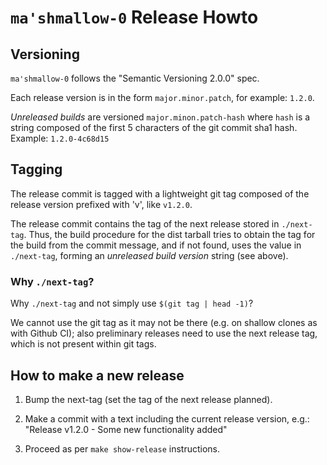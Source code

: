 # `ma'shmallow-0` Release Howto

## Versioning

`ma'shmallow-0` follows the "Semantic Versioning 2.0.0" spec.

Each release version is in the form `major.minor.patch`, for
example: `1.2.0`.

_Unreleased builds_ are versioned `major.minon.patch-hash` where
`hash` is a string composed of the first 5 characters of the git
commit sha1 hash. Example: `1.2.0-4c68d15`

## Tagging

The release commit is tagged with a lightweight git tag composed
of the release version prefixed with 'v', like `v1.2.0`.

The release commit contains the tag of the next release stored in
`./next-tag`. Thus, the build procedure for the dist tarball tries
to obtain the tag for the build from the commit message, and if not
found, uses the value in `./next-tag`, forming an _unreleased build
version_ string (see above).

### Why `./next-tag`?

Why `./next-tag` and not simply use `$(git tag | head -1)`?

We cannot use the git tag as it may not be there (e.g. on shallow
clones as with Github CI); also preliminary releases need to use the
next release tag, which is not present within git tags.


## How to make a new release

1. Bump the next-tag (set the tag of the next release planned).

2. Make a commit with a text including the current release version,
   e.g.: "Release v1.2.0 - Some new functionality added"

3. Proceed as per `make show-release` instructions.
